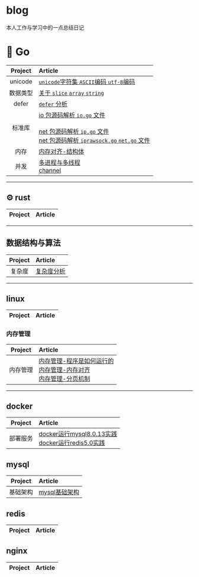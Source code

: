 # blog
本人工作与学习中的一点总结日记

# 🐳 Go

| Project | Article |
|:-------:|:------|
|unicode| [`unicode`字符集 `ASCII`编码 `utf-8`编码](https://github.com/w1991668899/blog/blob/master/go/unicode.md)|
|数据类型| [关于 `slice` `array` `string`](https://github.com/w1991668899/blog/blob/master/go/%E5%88%87%E7%89%87%E4%B8%8E%E6%95%B0%E7%BB%84.md)|
|defer|[`defer` 分析](https://github.com/w1991668899/blog/blob/master/go/defer.md)|
|标准库|[io 包源码解析 `io.go` 文件](https://github.com/w1991668899/blog/blob/master/go/io/io.md) <br><br>[net 包源码解析 `ip.go` 文件](https://github.com/w1991668899/blog/blob/master/go/net/net_ip.md)<br>[net 包源码解析 `iprawsock.go` `net.go` 文件](https://github.com/w1991668899/blog/blob/master/go/net/net_iprawsock.md)|
|内存|[内存对齐-结构体](https://www.jianshu.com/p/a0c5315400a7)|
|并发|[多进程与多线程](https://github.com/w1991668899/blog/blob/master/go/concurrent/%E5%A4%9A%E8%BF%9B%E7%A8%8B%E4%B8%8E%E5%A4%9A%E7%BA%BF%E7%A8%8B.md)<br>[channel](https://github.com/w1991668899/blog/blob/master/go/concurrent/channel.md)|



----------------------------

## ⚙ rust
| Project | Article |
|:-------:|:------|

--------------------------------------
## 数据结构与算法
| Project | Article |
|:-------:|:------|
|复杂度| [复杂度分析](https://www.jianshu.com/p/444c65ebb416)

--------------------------------------------------
## linux
| Project | Article |
|:-------:|:------|

### 内存管理
| Project | Article |
|:-------:|:------|
|内存管理| [内存管理-程序是如何运行的](https://www.jianshu.com/p/f42ad2f9af73)<br>[内存管理-内存对齐](https://www.jianshu.com/p/be89357ab475)<br>[内存管理-分页机制](https://www.jianshu.com/p/f9e362e64ef9)


---------------------------------------------------
## docker
| Project | Article |
|:-------:|:------|
|部署服务| [docker运行mysql8.0.13实践](https://www.jianshu.com/p/49f7e46cf4c6)<br>[docker运行redis5.0实践](https://www.jianshu.com/p/cb3f94b263da)

## mysql
| Project | Article |
|:-------:|:------|
|基础架构|[mysql基础架构](https://github.com/w1991668899/blog/blob/master/mysql/mysql%E5%9F%BA%E7%A1%80%E6%9E%B6%E6%9E%84.md)|

## redis
| Project | Article |
|:-------:|:------|

## nginx
| Project| Article |
|:-------:|:------|






